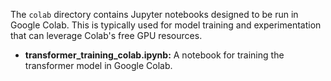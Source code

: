 The `colab` directory contains Jupyter notebooks designed to be run in Google Colab. This is typically used for model training and experimentation that can leverage Colab's free GPU resources.

- **transformer_training_colab.ipynb:** A notebook for training the transformer model in Google Colab.
